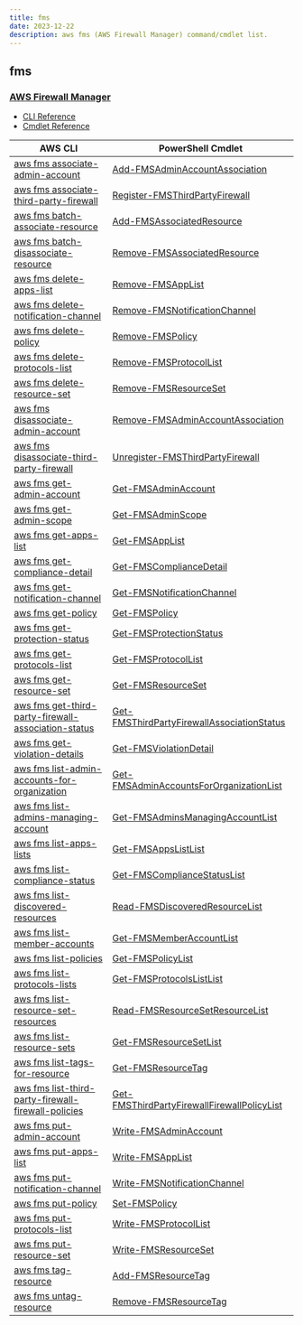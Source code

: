 ```yaml
---
title: fms
date: 2023-12-22
description: aws fms (AWS Firewall Manager) command/cmdlet list.
---
```


## fms

### [AWS Firewall Manager](https://aws.amazon.com/waf/)

* [CLI Reference](https://awscli.amazonaws.com/v2/documentation/api/latest/reference/fms/index.html)
* [Cmdlet Reference](https://docs.aws.amazon.com/powershell/latest/reference/items/Firewall_Management_Service_cmdlets.html)

|AWS CLI|PowerShell Cmdlet|
|----|----|
|[aws fms associate-admin-account](https://awscli.amazonaws.com/v2/documentation/api/latest/reference/fms/associate-admin-account.html)|[Add-FMSAdminAccountAssociation](https://docs.aws.amazon.com/powershell/latest/reference/items/Add-FMSAdminAccountAssociation.html)|
|[aws fms associate-third-party-firewall](https://awscli.amazonaws.com/v2/documentation/api/latest/reference/fms/associate-third-party-firewall.html)|[Register-FMSThirdPartyFirewall](https://docs.aws.amazon.com/powershell/latest/reference/items/Register-FMSThirdPartyFirewall.html)|
|[aws fms batch-associate-resource](https://awscli.amazonaws.com/v2/documentation/api/latest/reference/fms/batch-associate-resource.html)|[Add-FMSAssociatedResource](https://docs.aws.amazon.com/powershell/latest/reference/items/Add-FMSAssociatedResource.html)|
|[aws fms batch-disassociate-resource](https://awscli.amazonaws.com/v2/documentation/api/latest/reference/fms/batch-disassociate-resource.html)|[Remove-FMSAssociatedResource](https://docs.aws.amazon.com/powershell/latest/reference/items/Remove-FMSAssociatedResource.html)|
|[aws fms delete-apps-list](https://awscli.amazonaws.com/v2/documentation/api/latest/reference/fms/delete-apps-list.html)|[Remove-FMSAppList](https://docs.aws.amazon.com/powershell/latest/reference/items/Remove-FMSAppList.html)|
|[aws fms delete-notification-channel](https://awscli.amazonaws.com/v2/documentation/api/latest/reference/fms/delete-notification-channel.html)|[Remove-FMSNotificationChannel](https://docs.aws.amazon.com/powershell/latest/reference/items/Remove-FMSNotificationChannel.html)|
|[aws fms delete-policy](https://awscli.amazonaws.com/v2/documentation/api/latest/reference/fms/delete-policy.html)|[Remove-FMSPolicy](https://docs.aws.amazon.com/powershell/latest/reference/items/Remove-FMSPolicy.html)|
|[aws fms delete-protocols-list](https://awscli.amazonaws.com/v2/documentation/api/latest/reference/fms/delete-protocols-list.html)|[Remove-FMSProtocolList](https://docs.aws.amazon.com/powershell/latest/reference/items/Remove-FMSProtocolList.html)|
|[aws fms delete-resource-set](https://awscli.amazonaws.com/v2/documentation/api/latest/reference/fms/delete-resource-set.html)|[Remove-FMSResourceSet](https://docs.aws.amazon.com/powershell/latest/reference/items/Remove-FMSResourceSet.html)|
|[aws fms disassociate-admin-account](https://awscli.amazonaws.com/v2/documentation/api/latest/reference/fms/disassociate-admin-account.html)|[Remove-FMSAdminAccountAssociation](https://docs.aws.amazon.com/powershell/latest/reference/items/Remove-FMSAdminAccountAssociation.html)|
|[aws fms disassociate-third-party-firewall](https://awscli.amazonaws.com/v2/documentation/api/latest/reference/fms/disassociate-third-party-firewall.html)|[Unregister-FMSThirdPartyFirewall](https://docs.aws.amazon.com/powershell/latest/reference/items/Unregister-FMSThirdPartyFirewall.html)|
|[aws fms get-admin-account](https://awscli.amazonaws.com/v2/documentation/api/latest/reference/fms/get-admin-account.html)|[Get-FMSAdminAccount](https://docs.aws.amazon.com/powershell/latest/reference/items/Get-FMSAdminAccount.html)|
|[aws fms get-admin-scope](https://awscli.amazonaws.com/v2/documentation/api/latest/reference/fms/get-admin-scope.html)|[Get-FMSAdminScope](https://docs.aws.amazon.com/powershell/latest/reference/items/Get-FMSAdminScope.html)|
|[aws fms get-apps-list](https://awscli.amazonaws.com/v2/documentation/api/latest/reference/fms/get-apps-list.html)|[Get-FMSAppList](https://docs.aws.amazon.com/powershell/latest/reference/items/Get-FMSAppList.html)|
|[aws fms get-compliance-detail](https://awscli.amazonaws.com/v2/documentation/api/latest/reference/fms/get-compliance-detail.html)|[Get-FMSComplianceDetail](https://docs.aws.amazon.com/powershell/latest/reference/items/Get-FMSComplianceDetail.html)|
|[aws fms get-notification-channel](https://awscli.amazonaws.com/v2/documentation/api/latest/reference/fms/get-notification-channel.html)|[Get-FMSNotificationChannel](https://docs.aws.amazon.com/powershell/latest/reference/items/Get-FMSNotificationChannel.html)|
|[aws fms get-policy](https://awscli.amazonaws.com/v2/documentation/api/latest/reference/fms/get-policy.html)|[Get-FMSPolicy](https://docs.aws.amazon.com/powershell/latest/reference/items/Get-FMSPolicy.html)|
|[aws fms get-protection-status](https://awscli.amazonaws.com/v2/documentation/api/latest/reference/fms/get-protection-status.html)|[Get-FMSProtectionStatus](https://docs.aws.amazon.com/powershell/latest/reference/items/Get-FMSProtectionStatus.html)|
|[aws fms get-protocols-list](https://awscli.amazonaws.com/v2/documentation/api/latest/reference/fms/get-protocols-list.html)|[Get-FMSProtocolList](https://docs.aws.amazon.com/powershell/latest/reference/items/Get-FMSProtocolList.html)|
|[aws fms get-resource-set](https://awscli.amazonaws.com/v2/documentation/api/latest/reference/fms/get-resource-set.html)|[Get-FMSResourceSet](https://docs.aws.amazon.com/powershell/latest/reference/items/Get-FMSResourceSet.html)|
|[aws fms get-third-party-firewall-association-status](https://awscli.amazonaws.com/v2/documentation/api/latest/reference/fms/get-third-party-firewall-association-status.html)|[Get-FMSThirdPartyFirewallAssociationStatus](https://docs.aws.amazon.com/powershell/latest/reference/items/Get-FMSThirdPartyFirewallAssociationStatus.html)|
|[aws fms get-violation-details](https://awscli.amazonaws.com/v2/documentation/api/latest/reference/fms/get-violation-details.html)|[Get-FMSViolationDetail](https://docs.aws.amazon.com/powershell/latest/reference/items/Get-FMSViolationDetail.html)|
|[aws fms list-admin-accounts-for-organization](https://awscli.amazonaws.com/v2/documentation/api/latest/reference/fms/list-admin-accounts-for-organization.html)|[Get-FMSAdminAccountsForOrganizationList](https://docs.aws.amazon.com/powershell/latest/reference/items/Get-FMSAdminAccountsForOrganizationList.html)|
|[aws fms list-admins-managing-account](https://awscli.amazonaws.com/v2/documentation/api/latest/reference/fms/list-admins-managing-account.html)|[Get-FMSAdminsManagingAccountList](https://docs.aws.amazon.com/powershell/latest/reference/items/Get-FMSAdminsManagingAccountList.html)|
|[aws fms list-apps-lists](https://awscli.amazonaws.com/v2/documentation/api/latest/reference/fms/list-apps-lists.html)|[Get-FMSAppsListList](https://docs.aws.amazon.com/powershell/latest/reference/items/Get-FMSAppsListList.html)|
|[aws fms list-compliance-status](https://awscli.amazonaws.com/v2/documentation/api/latest/reference/fms/list-compliance-status.html)|[Get-FMSComplianceStatusList](https://docs.aws.amazon.com/powershell/latest/reference/items/Get-FMSComplianceStatusList.html)|
|[aws fms list-discovered-resources](https://awscli.amazonaws.com/v2/documentation/api/latest/reference/fms/list-discovered-resources.html)|[Read-FMSDiscoveredResourceList](https://docs.aws.amazon.com/powershell/latest/reference/items/Read-FMSDiscoveredResourceList.html)|
|[aws fms list-member-accounts](https://awscli.amazonaws.com/v2/documentation/api/latest/reference/fms/list-member-accounts.html)|[Get-FMSMemberAccountList](https://docs.aws.amazon.com/powershell/latest/reference/items/Get-FMSMemberAccountList.html)|
|[aws fms list-policies](https://awscli.amazonaws.com/v2/documentation/api/latest/reference/fms/list-policies.html)|[Get-FMSPolicyList](https://docs.aws.amazon.com/powershell/latest/reference/items/Get-FMSPolicyList.html)|
|[aws fms list-protocols-lists](https://awscli.amazonaws.com/v2/documentation/api/latest/reference/fms/list-protocols-lists.html)|[Get-FMSProtocolsListList](https://docs.aws.amazon.com/powershell/latest/reference/items/Get-FMSProtocolsListList.html)|
|[aws fms list-resource-set-resources](https://awscli.amazonaws.com/v2/documentation/api/latest/reference/fms/list-resource-set-resources.html)|[Read-FMSResourceSetResourceList](https://docs.aws.amazon.com/powershell/latest/reference/items/Read-FMSResourceSetResourceList.html)|
|[aws fms list-resource-sets](https://awscli.amazonaws.com/v2/documentation/api/latest/reference/fms/list-resource-sets.html)|[Get-FMSResourceSetList](https://docs.aws.amazon.com/powershell/latest/reference/items/Get-FMSResourceSetList.html)|
|[aws fms list-tags-for-resource](https://awscli.amazonaws.com/v2/documentation/api/latest/reference/fms/list-tags-for-resource.html)|[Get-FMSResourceTag](https://docs.aws.amazon.com/powershell/latest/reference/items/Get-FMSResourceTag.html)|
|[aws fms list-third-party-firewall-firewall-policies](https://awscli.amazonaws.com/v2/documentation/api/latest/reference/fms/list-third-party-firewall-firewall-policies.html)|[Get-FMSThirdPartyFirewallFirewallPolicyList](https://docs.aws.amazon.com/powershell/latest/reference/items/Get-FMSThirdPartyFirewallFirewallPolicyList.html)|
|[aws fms put-admin-account](https://awscli.amazonaws.com/v2/documentation/api/latest/reference/fms/put-admin-account.html)|[Write-FMSAdminAccount](https://docs.aws.amazon.com/powershell/latest/reference/items/Write-FMSAdminAccount.html)|
|[aws fms put-apps-list](https://awscli.amazonaws.com/v2/documentation/api/latest/reference/fms/put-apps-list.html)|[Write-FMSAppList](https://docs.aws.amazon.com/powershell/latest/reference/items/Write-FMSAppList.html)|
|[aws fms put-notification-channel](https://awscli.amazonaws.com/v2/documentation/api/latest/reference/fms/put-notification-channel.html)|[Write-FMSNotificationChannel](https://docs.aws.amazon.com/powershell/latest/reference/items/Write-FMSNotificationChannel.html)|
|[aws fms put-policy](https://awscli.amazonaws.com/v2/documentation/api/latest/reference/fms/put-policy.html)|[Set-FMSPolicy](https://docs.aws.amazon.com/powershell/latest/reference/items/Set-FMSPolicy.html)|
|[aws fms put-protocols-list](https://awscli.amazonaws.com/v2/documentation/api/latest/reference/fms/put-protocols-list.html)|[Write-FMSProtocolList](https://docs.aws.amazon.com/powershell/latest/reference/items/Write-FMSProtocolList.html)|
|[aws fms put-resource-set](https://awscli.amazonaws.com/v2/documentation/api/latest/reference/fms/put-resource-set.html)|[Write-FMSResourceSet](https://docs.aws.amazon.com/powershell/latest/reference/items/Write-FMSResourceSet.html)|
|[aws fms tag-resource](https://awscli.amazonaws.com/v2/documentation/api/latest/reference/fms/tag-resource.html)|[Add-FMSResourceTag](https://docs.aws.amazon.com/powershell/latest/reference/items/Add-FMSResourceTag.html)|
|[aws fms untag-resource](https://awscli.amazonaws.com/v2/documentation/api/latest/reference/fms/untag-resource.html)|[Remove-FMSResourceTag](https://docs.aws.amazon.com/powershell/latest/reference/items/Remove-FMSResourceTag.html)|

